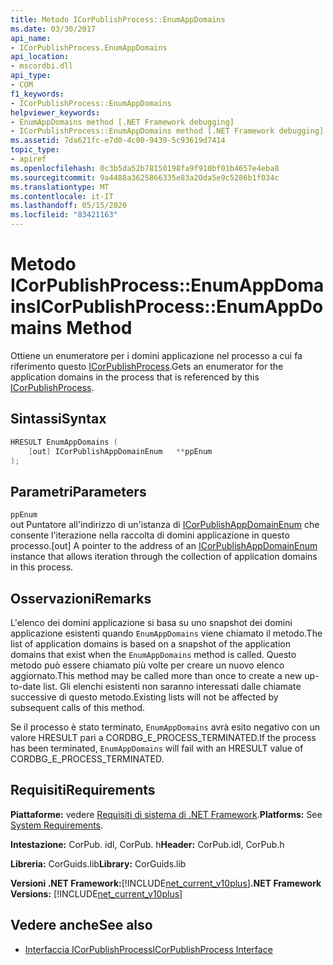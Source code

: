 ```yaml
---
title: Metodo ICorPublishProcess::EnumAppDomains
ms.date: 03/30/2017
api_name:
- ICorPublishProcess.EnumAppDomains
api_location:
- mscordbi.dll
api_type:
- COM
f1_keywords:
- ICorPublishProcess::EnumAppDomains
helpviewer_keywords:
- EnumAppDomains method [.NET Framework debugging]
- ICorPublishProcess::EnumAppDomains method [.NET Framework debugging]
ms.assetid: 7da621fc-e7d0-4c00-9439-5c93619d7414
topic_type:
- apiref
ms.openlocfilehash: 0c3b5da52b78150198fa9f910bf01b4657e4eba8
ms.sourcegitcommit: 9a4488a3625866335e83a20da5e9c5286b1f034c
ms.translationtype: MT
ms.contentlocale: it-IT
ms.lasthandoff: 05/15/2020
ms.locfileid: "83421163"
---
```

# <a name="icorpublishprocessenumappdomains-method"></a><span data-ttu-id="57d8c-102">Metodo ICorPublishProcess::EnumAppDomains</span><span class="sxs-lookup"><span data-stu-id="57d8c-102">ICorPublishProcess::EnumAppDomains Method</span></span>
<span data-ttu-id="57d8c-103">Ottiene un enumeratore per i domini applicazione nel processo a cui fa riferimento questo [ICorPublishProcess](icorpublishprocess-interface.md).</span><span class="sxs-lookup"><span data-stu-id="57d8c-103">Gets an enumerator for the application domains in the process that is referenced by this [ICorPublishProcess](icorpublishprocess-interface.md).</span></span>  
  
## <a name="syntax"></a><span data-ttu-id="57d8c-104">Sintassi</span><span class="sxs-lookup"><span data-stu-id="57d8c-104">Syntax</span></span>  
  
```cpp  
HRESULT EnumAppDomains (  
    [out] ICorPublishAppDomainEnum   **ppEnum  
);  
```  
  
## <a name="parameters"></a><span data-ttu-id="57d8c-105">Parametri</span><span class="sxs-lookup"><span data-stu-id="57d8c-105">Parameters</span></span>  
 `ppEnum`  
 <span data-ttu-id="57d8c-106">out Puntatore all'indirizzo di un'istanza di [ICorPublishAppDomainEnum](icorpublishappdomainenum-interface.md) che consente l'iterazione nella raccolta di domini applicazione in questo processo.</span><span class="sxs-lookup"><span data-stu-id="57d8c-106">[out] A pointer to the address of an [ICorPublishAppDomainEnum](icorpublishappdomainenum-interface.md) instance that allows iteration through the collection of application domains in this process.</span></span>  
  
## <a name="remarks"></a><span data-ttu-id="57d8c-107">Osservazioni</span><span class="sxs-lookup"><span data-stu-id="57d8c-107">Remarks</span></span>  
 <span data-ttu-id="57d8c-108">L'elenco dei domini applicazione si basa su uno snapshot dei domini applicazione esistenti quando `EnumAppDomains` viene chiamato il metodo.</span><span class="sxs-lookup"><span data-stu-id="57d8c-108">The list of application domains is based on a snapshot of the application domains that exist when the `EnumAppDomains` method is called.</span></span> <span data-ttu-id="57d8c-109">Questo metodo può essere chiamato più volte per creare un nuovo elenco aggiornato.</span><span class="sxs-lookup"><span data-stu-id="57d8c-109">This method may be called more than once to create a new up-to-date list.</span></span> <span data-ttu-id="57d8c-110">Gli elenchi esistenti non saranno interessati dalle chiamate successive di questo metodo.</span><span class="sxs-lookup"><span data-stu-id="57d8c-110">Existing lists will not be affected by subsequent calls of this method.</span></span>  
  
 <span data-ttu-id="57d8c-111">Se il processo è stato terminato, `EnumAppDomains` avrà esito negativo con un valore HRESULT pari a CORDBG_E_PROCESS_TERMINATED.</span><span class="sxs-lookup"><span data-stu-id="57d8c-111">If the process has been terminated, `EnumAppDomains` will fail with an HRESULT value of CORDBG_E_PROCESS_TERMINATED.</span></span>  
  
## <a name="requirements"></a><span data-ttu-id="57d8c-112">Requisiti</span><span class="sxs-lookup"><span data-stu-id="57d8c-112">Requirements</span></span>  
 <span data-ttu-id="57d8c-113">**Piattaforme:** vedere [Requisiti di sistema di .NET Framework](../../get-started/system-requirements.md).</span><span class="sxs-lookup"><span data-stu-id="57d8c-113">**Platforms:** See [System Requirements](../../get-started/system-requirements.md).</span></span>  
  
 <span data-ttu-id="57d8c-114">**Intestazione:** CorPub. idl, CorPub. h</span><span class="sxs-lookup"><span data-stu-id="57d8c-114">**Header:** CorPub.idl, CorPub.h</span></span>  
  
 <span data-ttu-id="57d8c-115">**Libreria:** CorGuids.lib</span><span class="sxs-lookup"><span data-stu-id="57d8c-115">**Library:** CorGuids.lib</span></span>  
  
 <span data-ttu-id="57d8c-116">**Versioni .NET Framework:**[!INCLUDE[net_current_v10plus](../../../../includes/net-current-v10plus-md.md)]</span><span class="sxs-lookup"><span data-stu-id="57d8c-116">**.NET Framework Versions:** [!INCLUDE[net_current_v10plus](../../../../includes/net-current-v10plus-md.md)]</span></span>  
  
## <a name="see-also"></a><span data-ttu-id="57d8c-117">Vedere anche</span><span class="sxs-lookup"><span data-stu-id="57d8c-117">See also</span></span>

- [<span data-ttu-id="57d8c-118">Interfaccia ICorPublishProcess</span><span class="sxs-lookup"><span data-stu-id="57d8c-118">ICorPublishProcess Interface</span></span>](icorpublishprocess-interface.md)
